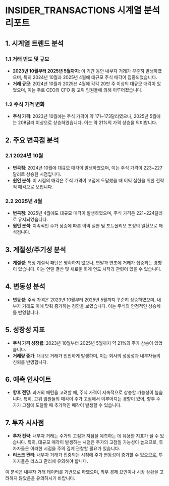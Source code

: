# INSIDER_TRANSACTIONS 시계열 분석 리포트

## 1. 시계열 트렌드 분석

### 1.1 거래 빈도 및 규모
- **2023년 10월부터 2025년 5월까지**: 이 기간 동안 내부자 거래가 꾸준히 발생하였으며, 특히 2024년 10월과 2025년 4월에 대규모 주식 매각이 집중되었습니다.
- **거래 규모**: 2024년 10월과 2025년 4월에 각각 20만 주 이상의 대규모 매각이 있었으며, 이는 주로 CEO와 CFO 등 고위 임원들에 의해 이루어졌습니다.

### 1.2 주식 가격 변화
- **주식 가격**: 2023년 10월에는 주식 가격이 약 171~173달러였으나, 2025년 5월에는 208달러 이상으로 상승하였습니다. 이는 약 21%의 가격 상승을 의미합니다.

## 2. 주요 변곡점 분석

### 2.1 2024년 10월
- **변곡점**: 2024년 10월에 대규모 매각이 발생하였으며, 이는 주식 가격이 223~227달러로 상승한 시점입니다.
- **원인 분석**: 이 시점의 매각은 주식 가격이 고점에 도달했을 때 이익 실현을 위한 전략적 매각으로 보입니다.

### 2.2 2025년 4월
- **변곡점**: 2025년 4월에도 대규모 매각이 발생하였으며, 주식 가격은 221~224달러로 유지되었습니다.
- **원인 분석**: 지속적인 주가 상승에 따른 이익 실현 및 포트폴리오 조정의 일환으로 해석됩니다.

## 3. 계절성/주기성 분석

- **계절성**: 특정 계절적 패턴은 명확하지 않으나, 연말과 연초에 거래가 집중되는 경향이 있습니다. 이는 연말 결산 및 새로운 회계 연도 시작과 관련이 있을 수 있습니다.

## 4. 변동성 분석

- **변동성**: 주식 가격은 2023년 10월부터 2025년 5월까지 꾸준히 상승하였으며, 내부자 거래도 이에 맞춰 증가하는 경향을 보였습니다. 이는 주식의 안정적인 상승세를 반영합니다.

## 5. 성장성 지표

- **주식 가격 성장률**: 2023년 10월부터 2025년 5월까지 약 21%의 주가 상승이 있었습니다.
- **거래량 증가**: 대규모 거래가 빈번하게 발생하며, 이는 회사의 성장성과 내부자들의 신뢰를 반영합니다.

## 6. 예측 인사이트

- **향후 전망**: 과거의 패턴을 고려할 때, 주식 가격이 지속적으로 상승할 가능성이 높습니다. 특히, 고위 임원들의 매각이 주가 고점에서 이루어지는 경향이 있어, 향후 주가가 고점에 도달할 때 추가적인 매각이 발생할 수 있습니다.

## 7. 투자 시사점

- **투자 전략**: 내부자 거래는 주가의 고점과 저점을 예측하는 데 유용한 지표가 될 수 있습니다. 특히, 대규모 매각이 발생하는 시점은 주가의 고점일 가능성이 높으므로, 투자자들은 이러한 시점을 주의 깊게 관찰할 필요가 있습니다.
- **리스크 관리**: 내부자 거래가 집중되는 시점에 주가 변동성이 증가할 수 있으므로, 투자자들은 리스크 관리에 유의해야 합니다.

이 분석은 내부자 거래 데이터를 기반으로 하였으며, 외부 경제 요인이나 시장 상황을 고려하지 않았음을 유의하시기 바랍니다.